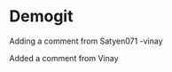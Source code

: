 # Demogit

Adding a comment from Satyen071 
                      -vinay

Added a comment from Vinay